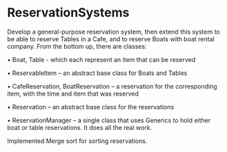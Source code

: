 # ReservationSystems

Develop a general-purpose reservation system, then extend this system to be able to reserve Tables in a Cafe, and to reserve Boats with boat rental company.
From the bottom up, there are classes:

•	Boat, Table  - which each represent an item that can be reserved

•	ReservableItem – an abstract base class for Boats and Tables

•	CafeReservation, BoatReservation – a reservation for the corresponding item, with the time and item that was reserved

•	Reservation – an abstract base class for the reservations

•	ReservationManager – a single class that uses Generics to hold either boat or table reservations.  It does all the real work.

Implemented Merge sort for sorting reservations.


